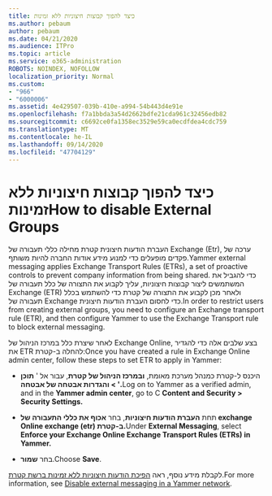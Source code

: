 ```yaml
---
title: כיצד להפוך קבוצות חיצוניות ללא זמינות
ms.author: pebaum
author: pebaum
ms.date: 04/21/2020
ms.audience: ITPro
ms.topic: article
ms.service: o365-administration
ROBOTS: NOINDEX, NOFOLLOW
localization_priority: Normal
ms.custom:
- "966"
- "6000006"
ms.assetid: 4e429507-039b-410e-a994-54b443d4e91e
ms.openlocfilehash: f7a1bbda3a54d2662bdfe21cda961c32456edb82
ms.sourcegitcommit: c6692ce0fa1358ec3529e59ca0ecdfdea4cdc759
ms.translationtype: MT
ms.contentlocale: he-IL
ms.lasthandoff: 09/14/2020
ms.locfileid: "47704129"
---
```

# <a name="how-to-disable-external-groups"></a><span data-ttu-id="eba0d-102">כיצד להפוך קבוצות חיצוניות ללא זמינות</span><span class="sxs-lookup"><span data-stu-id="eba0d-102">How to disable External Groups</span></span>

<span data-ttu-id="eba0d-103">העברת הודעות חיצונית קטרת מחילה כללי תעבורה של Exchange (Etr), ערכה של פקדים מופעלים כדי למנוע מידע אודות החברה להיות משותף.</span><span class="sxs-lookup"><span data-stu-id="eba0d-103">Yammer external messaging applies Exchange Transport Rules (ETRs), a set of proactive controls to prevent company information from being shared.</span></span> <span data-ttu-id="eba0d-104">כדי להגביל את המשתמשים ליצור קבוצות חיצוניות, עליך לקבוע את התצורה של כלל תעבורה של Exchange (ETR) ולאחר מכן לקבוע את התצורה של קטרת כדי להשתמש בכלל תעבורה של Exchange כדי לחסום העברת הודעות חיצונית.</span><span class="sxs-lookup"><span data-stu-id="eba0d-104">In order to restrict users from creating external groups, you need to configure an Exchange transport rule (ETR), and then configure Yammer to use the Exchange Transport rule to block external messaging.</span></span>
  
<span data-ttu-id="eba0d-105">לאחר שיצרת כלל במרכז הניהול של Exchange Online, בצע שלבים אלה כדי להגדיר את ETR להחלה ב-קטרת:</span><span class="sxs-lookup"><span data-stu-id="eba0d-105">Once you have created a rule in Exchange Online admin center, follow these steps to set ETR to apply in Yammer:</span></span>
  
- <span data-ttu-id="eba0d-106">היכנס ל-קטרת כמנהל מערכת מאומת, **ובמרכז הניהול של קטרת**, עבור אל ' **תוכן \> והגדרות אבטחה של אבטחה '.**</span><span class="sxs-lookup"><span data-stu-id="eba0d-106">Log on to Yammer as a verified admin, and in the **Yammer admin center**, go to C **Content and Security \> Security Settings.**</span></span>

- <span data-ttu-id="eba0d-107">תחת **העברת הודעות חיצוניות**, בחר **אכוף את כללי התעבורה של exchange Online exchange (etr) ב-קטרת.**</span><span class="sxs-lookup"><span data-stu-id="eba0d-107">Under **External Messaging**, select **Enforce your Exchange Online Exchange Transport Rules (ETRs) in Yammer.**</span></span>

- <span data-ttu-id="eba0d-108">בחר **שמור**.</span><span class="sxs-lookup"><span data-stu-id="eba0d-108">Choose **Save**.</span></span>

<span data-ttu-id="eba0d-109">לקבלת מידע נוסף, ראה [הפיכת הודעות חיצוניות ללא זמינות ברשת קטרת](https://docs.microsoft.com/yammer/work-with-external-users/disable-external-messaging).</span><span class="sxs-lookup"><span data-stu-id="eba0d-109">For more information, see [Disable external messaging in a Yammer network](https://docs.microsoft.com/yammer/work-with-external-users/disable-external-messaging).</span></span>
  